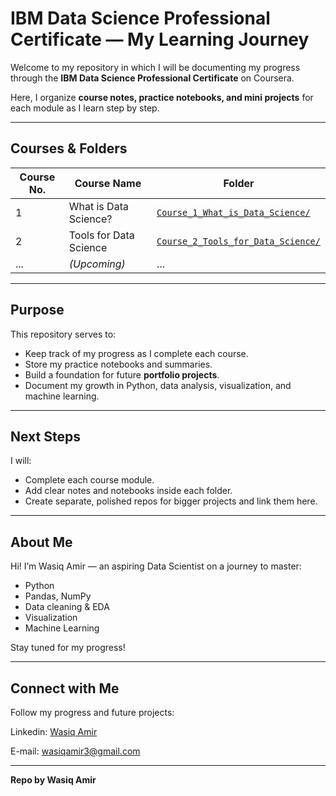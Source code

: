#  IBM Data Science Professional Certificate — My Learning Journey

Welcome to my repository in which I will be documenting my progress through the **IBM Data Science Professional Certificate** on Coursera.  

Here, I organize **course notes, practice notebooks, and mini projects** for each module as I learn step by step.

---

##  Courses & Folders

| Course No. | Course Name | Folder |
| ---------- | ----------------------------- | ------------------------------- |
| 1 | What is Data Science? | [`Course_1_What_is_Data_Science/`](Course_1_What_is_Data_Science/) |
| 2 | Tools for Data Science | [`Course_2_Tools_for_Data_Science/`](Course_2_Tools_for_Data_Science/) |
| ... | *(Upcoming)* | ... |

---

##  Purpose

This repository serves to:
- Keep track of my progress as I complete each course.
- Store my practice notebooks and summaries.
- Build a foundation for future **portfolio projects**.
- Document my growth in Python, data analysis, visualization, and machine learning.

---

## Next Steps

I will:
- Complete each course module.
- Add clear notes and notebooks inside each folder.
- Create separate, polished repos for bigger projects and link them here.

---

##  About Me

Hi! I’m Wasiq Amir — an aspiring Data Scientist on a journey to master:
- Python 
- Pandas, NumPy 
- Data cleaning & EDA 
- Visualization 
- Machine Learning 

Stay tuned for my progress!

---

## Connect with Me

Follow my progress and future projects:

Linkedin: [Wasiq Amir](www.linkedin.com/in/wasiq-amir-2aa9bb259)

E-mail: wasiqamir3@gmail.com

---

**Repo by Wasiq Amir**

